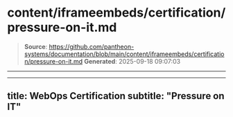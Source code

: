 # content/iframeembeds/certification/pressure-on-it.md

> **Source**: https://github.com/pantheon-systems/documentation/blob/main/content/iframeembeds/certification/pressure-on-it.md
> **Generated**: 2025-09-18 09:07:03

---

---
title: WebOps Certification
subtitle: "Pressure on IT"
---

<Partial file="certification-guide/pressure-on-it.md" />
